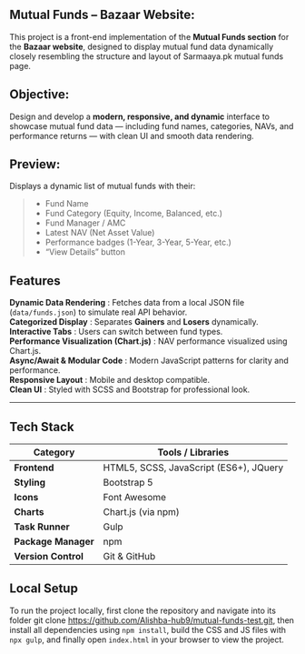 ## Mutual Funds – Bazaar Website:

This project is a front-end implementation of the **Mutual Funds section** for the **Bazaar website**, designed to display mutual fund data dynamically closely resembling the structure and layout of Sarmaaya.pk mutual funds page.



## Objective:

Design and develop a **modern, responsive, and dynamic** interface to showcase mutual fund data — including fund names, categories, NAVs, and performance returns — with clean UI and smooth data rendering.


## Preview:

Displays a dynamic list of mutual funds with their:
> - Fund Name  
> - Fund Category (Equity, Income, Balanced, etc.)  
> - Fund Manager / AMC  
> - Latest NAV (Net Asset Value)  
> - Performance badges (1-Year, 3-Year, 5-Year, etc.)  
> - “View Details” button


## Features

**Dynamic Data Rendering** : Fetches data from a local JSON file (`data/funds.json`) to simulate real API behavior.  
**Categorized Display** : Separates **Gainers** and **Losers** dynamically.  
**Interactive Tabs** : Users can switch between fund types.  
**Performance Visualization (Chart.js)** : NAV performance visualized using Chart.js.  
**Async/Await & Modular Code** : Modern JavaScript patterns for clarity and performance.  
**Responsive Layout** : Mobile and desktop compatible.  
**Clean UI** : Styled with SCSS and Bootstrap for professional look.

---

## Tech Stack

| Category | Tools / Libraries |
|-----------|------------------|
| **Frontend** | HTML5, SCSS, JavaScript (ES6+), JQuery |
| **Styling** | Bootstrap 5 |
| **Icons** | Font Awesome |
| **Charts** | Chart.js (via npm) |
| **Task Runner** | Gulp |
| **Package Manager** | npm |
| **Version Control** | Git & GitHub |


## Local Setup

To run the project locally,
first clone the repository and navigate into its folder git clone https://github.com/Alishba-hub9/mutual-funds-test.git,
then install all dependencies using `npm install`,
build the CSS and JS files with `npx gulp`,
and finally open `index.html` in your browser to view the project.

